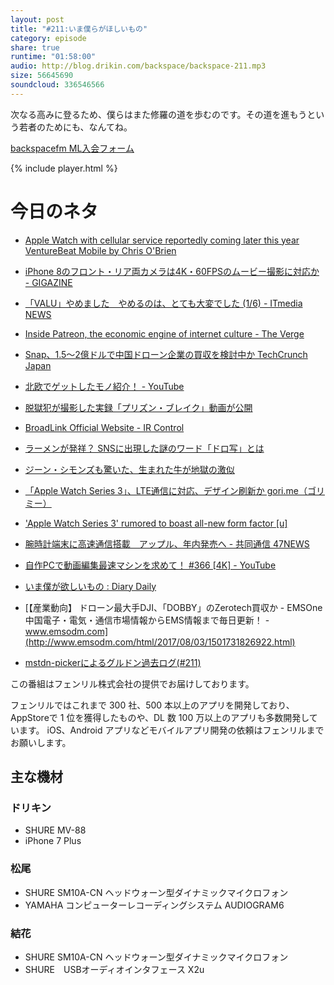 ```yaml
---
layout: post
title: "#211:いま僕らがほしいもの"
category: episode
share: true
runtime: "01:58:00"
audio: http://blog.drikin.com/backspace/backspace-211.mp3
size: 56645690
soundcloud: 336546566
---
```


次なる高みに登るため、僕らはまた修羅の道を歩むのです。その道を進もうという若者のためにも、なんてね。

[backspacefm ML入会フォーム](http://backspace.us11.list-manage.com/subscribe?u=09c933bd3997c1d16dbed156a&id=84b6529b91)

{% include player.html %}

# 今日のネタ

* [Apple Watch with cellular service reportedly coming later this year  VentureBeat  Mobile  by Chris O'Brien](https://venturebeat.com/2017/08/04/apple-watch-with-cellular-service-reportedly-coming-later-this-year/)
* [iPhone 8のフロント・リア両カメラは4K・60FPSのムービー撮影に対応か - GIGAZINE](http://gigazine.net/news/20170804-iphone-8-4k-60-fps/)
* [「VALU」やめました　やめるのは、とても大変でした (1/6) - ITmedia NEWS](http://www.itmedia.co.jp/news/articles/1708/04/news024.html)
* [Inside Patreon, the economic engine of internet culture - The Verge](https://www.theverge.com/2017/8/3/16084248/patreon-profile-jack-conte-crowdfunding-art-politics-culture)
* [Snap、1.5〜2億ドルで中国ドローン企業の買収を検討中か  TechCrunch Japan](http://jp.techcrunch.com/2017/08/03/20170801snap-is-in-talks-to-buy-chinese-selfie-drone-firm/)
* [北欧でゲットしたモノ紹介！ - YouTube](https://www.youtube.com/watch?v=_hHT56QybuU&feature=youtu.be)
* [脱獄犯が撮影した実録「プリズン・ブレイク」動画が公開](http://www.itmedia.co.jp/news/articles/1707/27/news085.html)
* [BroadLink Official Website - IR Control](http://www.ibroadlink.com/rmMini3/)
* [ラーメンが発祥？ SNSに出現した謎のワード「ドロ写」とは](http://www.itmedia.co.jp/news/articles/1708/05/news003.html)
* [ジーン・シモンズも驚いた、生まれた牛が地獄の激似](http://www.itmedia.co.jp/news/articles/1708/03/news052.html)
* [「Apple Watch Series 3」、LTE通信に対応、デザイン刷新か  gori.me（ゴリミー）](https://gori.me/apple-watch/watch-news/98015)
* ['Apple Watch Series 3' rumored to boast all-new form factor [u]](http://appleinsider.com/articles/17/08/04/apple-watch-series-3-rumored-to-boast-all-new-form-factor)
* [腕時計端末に高速通信搭載　アップル、年内発売へ - 共同通信 47NEWS](https://this.kiji.is/266357732254762490)
* [自作PCで動画編集最速マシンを求めて！ #366 [4K] - YouTube](https://www.youtube.com/watch?v=kioJMJ439sc)
* [いま僕が欲しいもの : Diary Daily](http://haruka-kamiya.officialblog.jp/archives/3154173.html)
* [【産業動向】 ドローン最大手DJI、「DOBBY」のZerotech買収か - EMSOne中国電子・電気・通信市場情報からEMS情報まで毎日更新！ - www.emsodm.com](http://www.emsodm.com/html/2017/08/03/1501731826922.html)

* [mstdn-pickerによるグルドン過去ログ(#211)](https://rbtnn.github.io/mstdn-picker/index.html?instance=mstdn.guru&since_id=530663&max_id=531598)

この番組はフェンリル株式会社の提供でお届けしております。

フェンリルではこれまで 300 社、500 本以上のアプリを開発しており、AppStoreで 1 位を獲得したものや、DL 数 100 万以上のアプリも多数開発しています。
iOS、Android アプリなどモバイルアプリ開発の依頼はフェンリルまでお願いします。

## 主な機材

### ドリキン

* SHURE MV-88
* iPhone 7 Plus

### 松尾

* SHURE  SM10A-CN ヘッドウォーン型ダイナミックマイクロフォン
* YAMAHA コンピューターレコーディングシステム AUDIOGRAM6

### 結花

* SHURE  SM10A-CN ヘッドウォーン型ダイナミックマイクロフォン
* SHURE　USBオーディオインタフェース X2u
